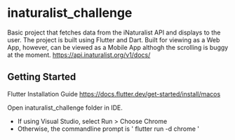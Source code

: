 # inaturalist_challenge

Basic project that fetches data from the iNaturalist API and displays to the user. The project is built using Flutter and Dart. Built for viewing as a Web App, however, can be viewed as a Mobile App althogh the scrolling is buggy at the moment. 
https://api.inaturalist.org/v1/docs/

## Getting Started

Flutter Installation Guide
https://docs.flutter.dev/get-started/install/macos

Open inaturalist_challenge folder in IDE. 
- If using Visual Studio, select Run > Choose Chrome 
- Otherwise, the commandline prompt is ' flutter run -d chrome '
